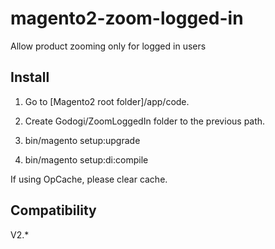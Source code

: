 # magento2-zoom-logged-in
Allow product zooming only for logged in users


## Install

1. Go to [Magento2 root folder]/app/code.

2. Create Godogi/ZoomLoggedIn folder to the previous path.

3. bin/magento setup:upgrade

4. bin/magento setup:di:compile

If using OpCache, please clear cache.


## Compatibility

V2.*
